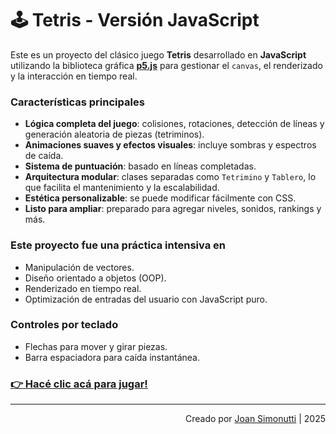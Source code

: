 # 🕹️ Tetris - Versión JavaScript

Este es un proyecto del clásico juego **Tetris** desarrollado en **JavaScript** utilizando la biblioteca gráfica **[p5.js](https://p5js.org/es/)** para gestionar el `canvas`, el renderizado y la interacción en tiempo real.

### Características principales

- **Lógica completa del juego**: colisiones, rotaciones, detección de líneas y generación aleatoria de piezas (tetriminos).
- **Animaciones suaves y efectos visuales**: incluye sombras y espectros de caída.
- **Sistema de puntuación**: basado en líneas completadas.
- **Arquitectura modular**: clases separadas como `Tetrimino` y `Tablero`, lo que facilita el mantenimiento y la escalabilidad.
- **Estética personalizable**: se puede modificar fácilmente con CSS.
- **Listo para ampliar**: preparado para agregar niveles, sonidos, rankings y más.

### Este proyecto fue una práctica intensiva en

- Manipulación de vectores.
- Diseño orientado a objetos (OOP).
- Renderizado en tiempo real.
- Optimización de entradas del usuario con JavaScript puro.

### Controles por teclado

- Flechas para mover y girar piezas.
- Barra espaciadora para caída instantánea.

### [👉 Hacé clic acá para jugar!](https://tetris-javascript-flame.vercel.app/)

---

<div align="end">

Creado por [Joan Simonutti](https://www.linkedin.com/in/joansimonutti/) | 2025

</div>
